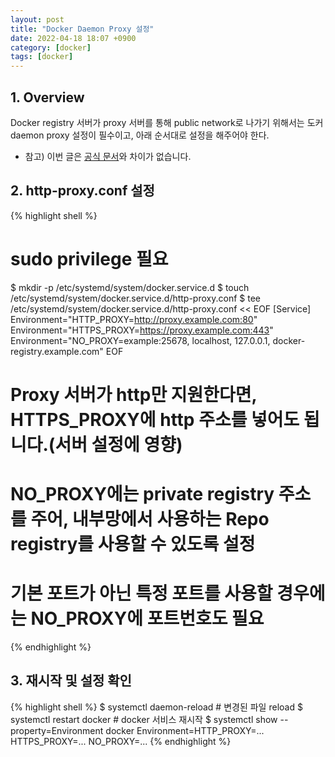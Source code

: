 ```yaml
---
layout: post
title: "Docker Daemon Proxy 설정"
date: 2022-04-18 18:07 +0900
category: [docker]
tags: [docker]
---
```


## 1. Overview
Docker registry 서버가 proxy 서버를 통해 public network로 나가기 위해서는 도커 daemon proxy 설정이 필수이고, 아래 순서대로 설정을 해주어야 한다.
* 참고) 이번 글은 [공식 문서](https://docs.docker.com/config/daemon/systemd/#httphttps-proxy)와 차이가 없습니다. 

## 2. http-proxy.conf 설정
{% highlight shell %}
# sudo privilege 필요
$ mkdir -p /etc/systemd/system/docker.service.d
$ touch /etc/systemd/system/docker.service.d/http-proxy.conf
$ tee /etc/systemd/system/docker.service.d/http-proxy.conf << EOF
[Service]
Environment="HTTP_PROXY=http://proxy.example.com:80"
Environment="HTTPS_PROXY=https://proxy.example.com:443"
Environment="NO_PROXY=example:25678, localhost, 127.0.0.1, docker-registry.example.com"
EOF
# Proxy 서버가 http만 지원한다면, HTTPS_PROXY에 http 주소를 넣어도 됩니다.(서버 설정에 영향)
# NO_PROXY에는 private registry 주소를 주어, 내부망에서 사용하는 Repo registry를 사용할 수 있도록 설정
# 기본 포트가 아닌 특정 포트를 사용할 경우에는 NO_PROXY에 포트번호도 필요
{% endhighlight %}

## 3. 재시작 및 설정 확인
{% highlight shell %}
$ systemctl daemon-reload  # 변경된 파일 reload
$ systemctl restart docker  # docker 서비스 재시작
$ systemctl show --property=Environment docker
Environment=HTTP_PROXY=... HTTPS_PROXY=... NO_PROXY=...
{% endhighlight %}
